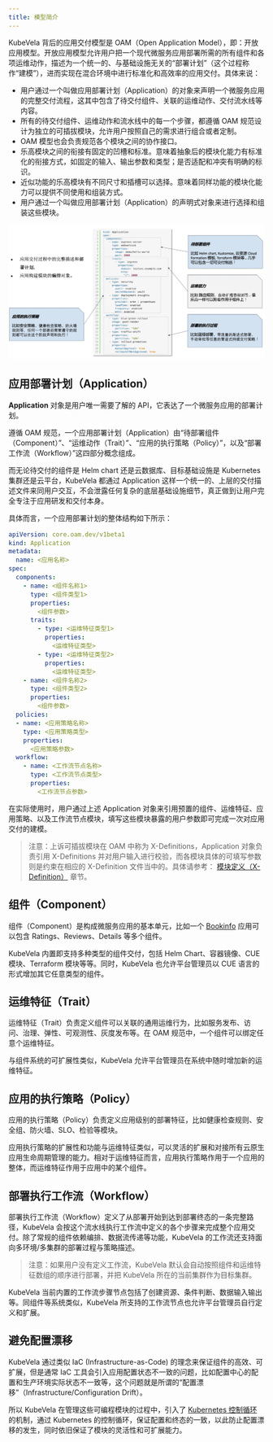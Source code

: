 ```yaml
---
title: 模型简介
---
```


KubeVela 背后的应用交付模型是 OAM（Open Application Model），即：开放应用模型。开放应用模型允许用户把一个现代微服务应用部署所需的所有组件和各项运维动作，描述为一个统一的、与基础设施无关的“部署计划”（这个过程称作“建模”），进而实现在混合环境中进行标准化和高效率的应用交付。具体来说：

* 用户通过一个叫做应用部署计划（Application）的对象来声明一个微服务应用的完整交付流程，这其中包含了待交付组件、关联的运维动作、交付流水线等内容。
* 所有的待交付组件、运维动作和流水线中的每一个步骤，都遵循 OAM 规范设计为独立的可插拔模块，允许用户按照自己的需求进行组合或者定制。
* OAM 模型也会负责规范各个模块之间的协作接口。
* 乐高模块之间的衔接有固定的凹槽和标准。意味着抽象后的模块化能力有标准化的衔接方式，如固定的输入、输出参数和类型；是否适配和冲突有明确的标识。
* 近似功能的乐高模块有不同尺寸和插槽可以选择。意味着同样功能的模块化能力可以提供不同使用和组装方式。
* 用户通过一个叫做应用部署计划（Application）的声明式对象来进行选择和组装这些模块。

![oam-model](../../resources/oam-model.jpg)

## 应用部署计划（Application）

**Application** 对象是用户唯一需要了解的 API，它表达了一个微服务应用的部署计划。

遵循 OAM 规范，一个应用部署计划（Application）由“待部署组件（Component）”、“运维动作（Trait）”、“应用的执行策略（Policy）”，以及“部署工作流（Workflow）”这四部分概念组成。

而无论待交付的组件是 Helm chart 还是云数据库、目标基础设施是 Kubernetes 集群还是云平台，KubeVela 都通过 Application 这样一个统一的、上层的交付描述文件来同用户交互，不会泄露任何复杂的底层基础设施细节，真正做到让用户完全专注于应用研发和交付本身。

具体而言，一个应用部署计划的整体结构如下所示：

```yaml
apiVersion: core.oam.dev/v1beta1
kind: Application
metadata:
  name: <应用名称>
spec:
  components:
    - name: <组件名称1>
      type: <组件类型1>
      properties:
        <组件参数>
      traits:
        - type: <运维特征类型1>
          properties:
            <运维特征类型>
        - type: <运维特征类型2>
          properties:
            <运维特征类型>
    - name: <组件名称2>
      type: <组件类型2>
      properties:
        <组件参数>
  policies:
  - name: <应用策略名称>
    type: <应用策略类型>
    properties:
      <应用策略参数>
  workflow:
    - name: <工作流节点名称>
      type: <工作流节点类型>
      properties:
        <工作流节点参数>   
```

在实际使用时，用户通过上述 Application 对象来引用预置的组件、运维特征、应用策略、以及工作流节点模块，填写这些模块暴露的用户参数即可完成一次对应用交付的建模。

> 注意：上诉可插拔模块在 OAM 中称为 X-Definitions，Application 对象负责引用 X-Definitions 并对用户输入进行校验，而各模块具体的可填写参数则是约束在相应的 X-Definition 文件当中的。具体请参考： [模块定义（X-Definition）](./x-definition) 章节。

## 组件（Component）

组件（Component）是构成微服务应用的基本单元，比如一个 [Bookinfo](https://istio.io/latest/docs/examples/bookinfo/) 应用可以包含 Ratings、Reviews、Details 等多个组件。

KubeVela 内置即支持多种类型的组件交付，包括 Helm Chart、容器镜像、CUE 模块、Terraform 模块等等。同时，KubeVela 也允许平台管理员以 CUE 语言的形式增加其它任意类型的组件。

## 运维特征（Trait）

运维特征（Trait）负责定义组件可以关联的通用运维行为，比如服务发布、访问、治理、弹性、可观测性、灰度发布等。在 OAM 规范中，一个组件可以绑定任意个运维特征。

与组件系统的可扩展性类似，KubeVela 允许平台管理员在系统中随时增加新的运维特征。

## 应用的执行策略（Policy）

应用的执行策略（Policy）负责定义应用级别的部署特征，比如健康检查规则、安全组、防火墙、SLO、检验等模块。

应用执行策略的扩展性和功能与运维特征类似，可以灵活的扩展和对接所有云原生应用生命周期管理的能力。相对于运维特征而言，应用执行策略作用于一个应用的整体，而运维特征作用于应用中的某个组件。

## 部署执行工作流（Workflow）

部署执行工作流（Workflow）定义了从部署开始到达到部署终态的一条完整路径，KubeVela 会按这个流水线执行工作流中定义的各个步骤来完成整个应用交付。除了常规的组件依赖编排、数据流传递等功能，KubeVela 的工作流还支持面向多环境/多集群的部署过程与策略描述。

> 注意：如果用户没有定义工作流，KubeVela 默认会自动按照组件和运维特征数组的顺序进行部署，并把 KubeVela 所在的当前集群作为目标集群。

KubeVela 当前内置的工作流步骤节点包括了创建资源、条件判断、数据输入输出等。同组件等系统类似，KubeVela 所支持的工作流节点也允许平台管理员自行定义和扩展。

## 避免配置漂移

KubeVela 通过类似 IaC (Infrastructure-as-Code) 的理念来保证组件的高效、可扩展，但是通常 IaC 工具会引入应用配置状态不一致的问题，比如配置中心的配置和生产环境实际状态不一致等，这个问题就是所谓的“配置漂移”（Infrastructure/Configuration Drift）。

所以 KubeVela 在管理这些可编程模块的过程中，引入了 [Kubernetes 控制循环](https://kubernetes.io/docs/concepts/architecture/controller/) 的机制，通过 Kubernetes 的控制循环，保证配置和终态的一致，以此防止配置漂移的发生，同时依旧保证了模块的灵活性和可扩展能力。
